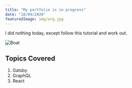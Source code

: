```yaml
---
title: "My portfolio is in progress"
date: "18/09/2020"
featuredImage: img/arg.jpg
---
```


I did nothing today, except follow this tutorial and work out. 

![Boat](img/boat.png)


## Topics Covered 

1. Gatsby
2. GraphQL
3. React